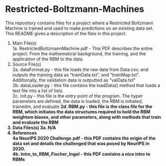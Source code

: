 # Restricted-Boltzmann-Machines
This repository contains files for a project where a Restricted Boltzmann Machine is trained and used to make predictions on an existing data set.
This README gives a description of the files in this project.

1. Main File(s) <br />
  1a. RestrictedBoltzmannMachine.pdf - This PDF describes the entire project: From the mathematical background, the training, and the application of the RBM to the       data.<br />
2. Source File(s) <br />
  2a. dataFormat.py - this file loads the raw data from Data.csv, and outputs the training data as "trainData.txt", and "trainMap.txt". Additionally, the validation       data is outputted as "valData.txt" <br />
  2b. dataLoader.py - this file contains the loadData() method that loads a text file into a list of lists. <br />
  2c. init.py - this file is the entry point of the program. The hyper parameters are defined, the data is loaded, the RBM is initiated, trainedm, and evaluate <b/>
  2d. RBM.py - this file is the class file for the RBM, which initiates the data structures required to hold the RBM weightsm biases, and other parameters, along         with methods that train and evaluate the RBM
3. Data Files(s)
  3a. N/A
4. References<br />
  4a NeurIPS 2020 Challenge.pdf - this PDF contains the origin of the data set and details the challenged that was posed by NeurIPS in 2020.<br />
  4b. Intro_to_RBM_Fischer_Ingel - this PDF contains a nice intro to RBMs<br />
